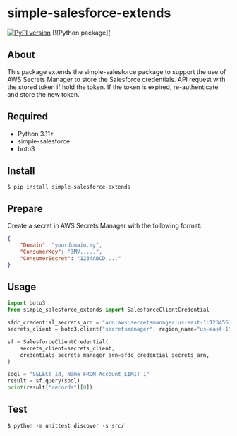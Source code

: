 # simple-salesforce-extends

[![PyPI version](https://badge.fury.io/py/simple-salesforce-extends.svg)](https://badge.fury.io/py/simple-salesforce-extends)
[![Python package](

## About

This package extends the simple-salesforce package to support the use of AWS Secrets Manager to store the Salesforce credentials.
API request with the stored token if hold the token.
If the token is expired, re-authenticate and store the new token.

## Required

* Python 3.11+
* simple-salesforce
* boto3

## Install

```
$ pip install simple-salesforce-extends
```

## Prepare

Create a secret in AWS Secrets Manager with the following format:

```json
{
    "Domain": "yourdomain.my",
    "ConsumerKey": "3MV.....",
    "ConsumerSecret": "1234ABCD...."
}
```


## Usage

```python
import boto3
from simple_salesforce_extends import SalesforceClientCredential

sfdc_credential_secrets_arn = "arn:aws:secretsmanager:us-east-1:123456789012:secret:your-secret-arn"
secrets_client = boto3.client("secretsmanager", region_name="us-east-1")

sf = SalesforceClientCredential(
    secrets_client=secrets_client,
    credentials_secrets_manager_arn=sfdc_credential_secrets_arn,
)

soql = "SELECT Id, Name FROM Account LIMIT 1"
result = sf.query(soql)
print(result["records"][0])
```


## Test

```
$ python -m unittest discover -s src/
```
